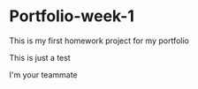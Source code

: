 # Portfolio-week-1
This is my first homework project for my portfolio

This is just a test

I'm your teammate
